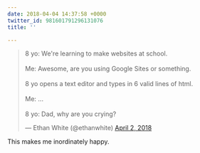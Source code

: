 ```yaml
---
date: 2018-04-04 14:37:58 +0000
twitter_id: 981601791296131076
title: ''

---
```

<blockquote class="twitter-tweet"><p lang="en" dir="ltr">8 yo: We&#39;re learning to make websites at school.<br><br>Me: Awesome, are you using Google Sites or something.<br><br>8 yo opens a text editor and types in 6 valid lines of html.<br><br>Me: ...<br><br>8 yo: Dad, why are you crying?</p>&mdash; Ethan White (@ethanwhite) <a href="https://twitter.com/ethanwhite/status/980943539721863169?ref_src=twsrc%5Etfw">April 2, 2018</a></blockquote>
<script async src="https://platform.twitter.com/widgets.js" charset="utf-8"></script>

This makes me inordinately happy.

